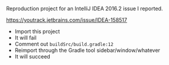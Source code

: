 Reproduction project for an IntelliJ IDEA 2016.2 issue I reported.

https://youtrack.jetbrains.com/issue/IDEA-158517

* Import this project
* It will fail
* Comment out `buildSrc/build.gradle:12`
* Reimport through the Gradle tool sidebar/window/whatever
* It will succeed
